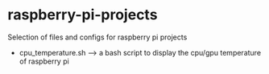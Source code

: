 # raspberry-pi-projects
Selection of files and configs for raspberry pi projects

* cpu_temperature.sh --> a bash script to display the cpu/gpu temperature of raspberry pi

